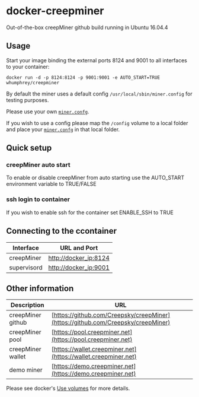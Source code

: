 docker-creepminer
=================

Out-of-the-box creepMiner github build running in Ubuntu 16.04.4

## Usage

Start your image binding the external ports 8124 and 9001 to all interfaces to your container:
```
docker run -d -p 8124:8124 -p 9001:9001 -e AUTO_START=TRUE whumphrey/creepminer
```

By default the miner uses a default config `/usr/local/sbin/miner.config` for testing purposes. 

Please use your own [`miner.confg`](https://github.com/Creepsky/creepMiner/wiki/Sample-mining.conf).

If you wish to use a config please map the `/config` volume to a local folder and place your [`miner.confg`](https://github.com/Creepsky/creepMiner/wiki/Sample-mining.conf) in that local folder.

## Quick setup

### creepMiner auto start
To enable or disable creepMiner from auto starting use the 
AUTO_START environment variable to TRUE/FALSE

### ssh login to container
If you wish to enable ssh for the container set
ENABLE_SSH to TRUE

## Connecting to the ccontainer

Interface | URL and Port
------------ | -------------
creepMiner | [http://docker_ip:8124](http://127.0.0.1:8124)
supervisord | [http://docker_ip:9001](http://127.0.0.1:9001)

## Other information

Description | URL
------------ | -------------
creepMiner github | [https://github.com/Creepsky/creepMiner](https://github.com/Creepsky/creepMiner)
creepMiner pool | [https://pool.creepminer.net](https://pool.creepminer.net)
creepMiner wallet | [https://wallet.creepminer.net](https://wallet.creepminer.net)
demo miner | [https://demo.creepminer.net](https://demo.creepminer.net)

Please see docker's [Use volumes](https://docs.docker.com/storage/volumes/) for more details.